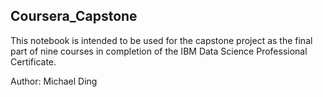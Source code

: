 ## Coursera_Capstone

This notebook is intended to be used for the capstone project as the final part of nine courses in completion of the IBM Data Science Professional Certificate.

Author: Michael Ding


